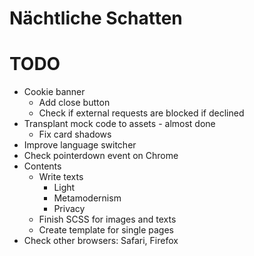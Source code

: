 Nächtliche Schatten
===================

# TODO
* Cookie banner
  * Add close button
  * Check if external requests are blocked if declined
* Transplant mock code to assets - almost done
  * Fix card shadows
* Improve language switcher
 * Check pointerdown event on Chrome
* Contents
  * Write texts
    * Light
    * Metamodernism
    * Privacy
  * Finish SCSS for images and texts
  * Create template for single pages
* Check other browsers: Safari, Firefox

